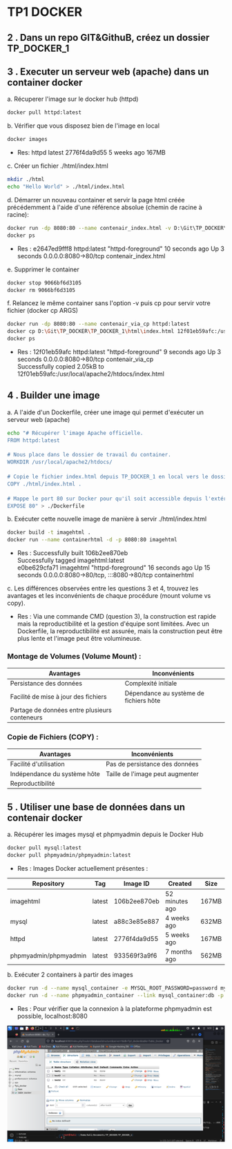 # TP1 DOCKER

## 2 . Dans un repo GIT&GithuB, créez un dossier TP_DOCKER_1

## 3 . Executer un serveur web (apache) dans un container docker

a. Récuperer l'image sur le docker hub (httpd)

```bash
docker pull httpd:latest
```

b. Vérifier que vous disposez bien de l'image en local

```bash
docker images
```
- Res: httpd        latest    2776f4da9d55   5 weeks ago   167MB

c. Créer un fichier ./html/index.html

```bash
mkdir ./html
echo "Hello World" > ./html/index.html
```

d. Démarrer un nouveau container et servir la page html créée précédemment à l'aide d'une référence absolue (chemin de racine à racine):

```bash
docker run -dp 8080:80 --name contenair_index.html -v D:\Git\TP_DOCKER\TP_DOCKER_1\html\index.html:/usr/local/apache2/htdocs/index.html  httpd:latest
docker ps
```
- Res : e2647ed9fff8   httpd:latest   "httpd-foreground"   10 seconds ago   Up 3 seconds   0.0.0.0:8080->80/tcp   contenair_index.html

e. Supprimer le container

```bash
docker stop 9066bf6d3105
docker rm 9066bf6d3105
```

f. Relancez le même container sans l'option -v puis cp pour servir votre fichier (docker cp ARGS)

```bash
docker run -dp 8080:80 --name contenair_via_cp httpd:latest
docker cp D:\Git\TP_DOCKER\TP_DOCKER_1\html\index.html 12f01eb59afc:/usr/local/apache2/htdocs/index.html
docker ps
```
- Res : 12f01eb59afc   httpd:latest   "httpd-foreground"   9 seconds ago   Up 3 seconds   0.0.0.0:8080->80/tcp   contenair_via_cp <br>
        Successfully copied 2.05kB to 12f01eb59afc:/usr/local/apache2/htdocs/index.html

## 4 . Builder une image

a. A l'aide d'un Dockerfile, créer une image qui permet d'exécuter un serveur web (apache)

```bash
echo "# Récupérer l'image Apache officielle.
FROM httpd:latest

# Nous place dans le dossier de travail du container.
WORKDIR /usr/local/apache2/htdocs/

# Copie le fichier index.html depuis TP_DOCKER_1 en local vers le dossier de travail du container précédemment définie.
COPY ./html/index.html .

# Mappe le port 80 sur Docker pour qu'il soit accessible depuis l'extérieur sur le port de l'hôte.
EXPOSE 80" > ./Dockerfile
```

b. Exécuter cette nouvelle image de manière à servir ./html/index.html

```bash
docker build -t imagehtml .
docker run --name containerhtml -d -p 8080:80 imagehtml
```

- Res : Successfully built 106b2ee870eb <br>
Successfully tagged imagehtml:latest <br>
e0be629cfa71   imagehtml   "httpd-foreground"   16 seconds ago   Up 15 seconds   0.0.0.0:8080->80/tcp, :::8080->80/tcp   containerhtml

c. Les différences observées entre les questions 3 et 4, trouvez les avantages et les inconvénients de chaque procédure (mount volume vs copy).

- Res : Via une commande CMD (question 3), la construction est rapide mais la reproductibilité et la gestion d'équipe sont limitées. Avec un Dockerfile, la reproductibilité est assurée, mais la construction peut être plus lente et l'image peut être volumineuse.

### Montage de Volumes (Volume Mount) :

| **Avantages**                     | **Inconvénients**                             |
|-----------------------------------|-----------------------------------------------|
| Persistance des données           | Complexité initiale                           |
| Facilité de mise à jour des fichiers | Dépendance au système de fichiers hôte       |
| Partage de données entre plusieurs conteneurs |                                           |

### Copie de Fichiers (COPY) :

| **Avantages**                     | **Inconvénients**                             |
|-----------------------------------|-----------------------------------------------|
| Facilité d'utilisation             | Pas de persistance des données               |
| Indépendance du système hôte        | Taille de l'image peut augmenter              |
| Reproductibilité                   |                                               |

## 5 . Utiliser une base de données dans un contenair docker

a. Récupérer les images mysql et phpmyadmin depuis le Docker Hub

```bash
docker pull mysql:latest
docker pull phpmyadmin/phpmyadmin:latest
```

- Res : Images Docker actuellement présentes :

| Repository              | Tag       | Image ID       | Created          | Size  |
|-------------------------|-----------|-----------------|------------------|-------|
| imagehtml               | latest    | 106b2ee870eb   | 52 minutes ago   | 167MB |
| mysql                   | latest    | a88c3e85e887   | 4 weeks ago      | 632MB |
| httpd                   | latest    | 2776f4da9d55   | 5 weeks ago      | 167MB |
| phpmyadmin/phpmyadmin   | latest    | 933569f3a9f6   | 7 months ago     | 562MB |

b. Exécuter 2 containers à partir des images

```bash
docker run -d --name mysql_container -e MYSQL_ROOT_PASSWORD=password mysql:latest
docker run -d --name phpmyadmin_container --link mysql_container:db -p 8080:80 phpmyadmin/phpmyadmin:latest
```

- Res : Pour vérifier que la connexion à la plateforme phpmyadmin est possible, localhost:8080

![plateforme phpmyadmin](phpMyAdmin.png)